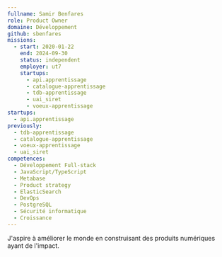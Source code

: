 ```yaml
---
fullname: Samir Benfares
role: Product Owner
domaine: Développement
github: sbenfares
missions:
  - start: 2020-01-22
    end: 2024-09-30
    status: independent
    employer: ut7
    startups:
      - api.apprentissage
      - catalogue-apprentissage
      - tdb-apprentissage
      - uai_siret
      - voeux-apprentissage
startups:
  - api.apprentissage
previously:
  - tdb-apprentissage
  - catalogue-apprentissage
  - voeux-apprentissage
  - uai_siret
competences:
  - Développement Full-stack
  - JavaScript/TypeScript
  - Metabase
  - Product strategy
  - ElasticSearch
  - DevOps
  - PostgreSQL
  - Sécurité informatique
  - Croissance
---
```

J'aspire à améliorer le monde en construisant des produits numériques ayant de l'impact.